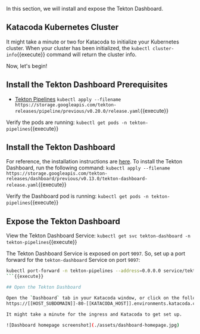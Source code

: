 In this section, we will install and expose the Tekton Dashboard.

## Katacoda Kubernetes Cluster

It might take a minute or two for Katacoda to initialize your Kubernetes
cluster. When your cluster has been initialized, the
`kubectl cluster-info`{{execute}} command will return the cluster info.

Now, let's begin!

## Install the Tekton Dashboard Prerequisites

- [Tekton Pipelines](https://github.com/tektoncd/pipeline/blob/main/docs/install.md)
`kubectl apply --filename https://storage.googleapis.com/tekton-releases/pipeline/previous/v0.20.0/release.yaml`{{execute}}

Verify the pods are running:
`kubectl get pods -n tekton-pipelines`{{execute}}

## Install the Tekton Dashboard

For reference, the installation instructions are [here](https://github.com/tektoncd/dashboard#install-dashboard). To install the Tekton Dashboard, run the following
command:
`kubectl apply --filename https://storage.googleapis.com/tekton-releases/dashboard/previous/v0.13.0/tekton-dashboard-release.yaml`{{execute}}

<!-- `kubectl apply --filename https://storage.googleapis.com/tekton-releases/dashboard/latest/release.yaml`{{execute}} -->

Verify the Dashboard pod is running:
`kubectl get pods -n tekton-pipelines`{{execute}}

## Expose the Tekton Dashboard

View the Tekton Dashboard Service:
`kubectl get svc tekton-dashboard -n tekton-pipelines`{{execute}}

The Tekton Dashboard Service is exposed on port `9097`. So, set up a port forward
for the `tekton-dashboard` Service on port `9097`:

```bash
kubectl port-forward -n tekton-pipelines --address=0.0.0.0 service/tekton-dashboard 80:9097 > /dev/null 2>&1 &
```{{execute}}

## Open the Tekton Dashboard

Open the `Dashboard` tab in your Katacoda window, or click on the following link:
https://[[HOST_SUBDOMAIN]]-80-[[KATACODA_HOST]].environments.katacoda.com/.

It might take a minute for the ingress and Katacoda to get set up.

![Dashboard homepage screenshot](./assets/dashboard-homepage.jpg)
